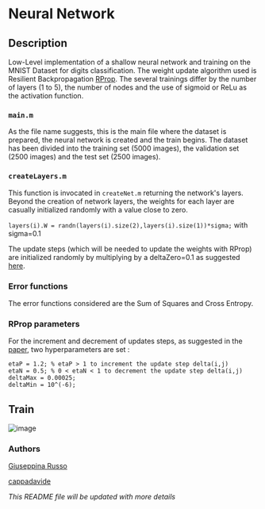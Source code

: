 # Neural Network 
## Description
Low-Level implementation of a shallow neural network and training on the MNIST Dataset for digits classification. The weight update algorithm used is Resilient Backpropagation [RProp](https://paginas.fe.up.pt/~ee02162/dissertacao/RPROP%20paper.pdf). The several trainings differ by the number of layers (1 to 5), the number of nodes and the use of sigmoid or ReLu as the activation function. 

### `main.m`
As the file name suggests, this is the main file where the dataset is prepared, the neural network is created and the train begins. The dataset has been divided into the training set (5000 images), the validation set (2500 images) and the test set (2500 images).

### `createLayers.m`
This function is invocated in `createNet.m` returning the network's layers. Beyond the creation of network layers, the weights for each layer are casually initialized randomly with a value close to zero.

`layers(i).W = randn(layers(i).size(2),layers(i).size(1))*sigma;` with sigma=0.1 

The update steps (which will be needed to update the weights with RProp) are initialized randomly by multiplying by a deltaZero=0.1 as suggested [here](https://paginas.fe.up.pt/~ee02162/dissertacao/RPROP%20paper.pdf).

### Error functions
The error functions considered are the Sum of Squares and Cross Entropy.

### RProp parameters
For the increment and decrement of updates steps, as suggested in the [paper](https://paginas.fe.up.pt/~ee02162/dissertacao/RPROP%20paper.pdf), two hyperparameters are set
:
```
etaP = 1.2; % etaP > 1 to increment the update step delta(i,j)
etaN = 0.5; % 0 < etaN < 1 to decrement the update step delta(i,j)
deltaMax = 0.00025;
deltaMin = 10^(-6);
```

## Train
![image](https://cdn.discordapp.com/attachments/1080216725599027364/1193947270735995051/schema.png?ex=65ae910b&is=659c1c0b&hm=9a96cbebb60d7d0d43f78710e48ee2ee1ac5ecb9fca2ea51c87f3bff5844bd5c&)

### Authors
[Giuseppina Russo](https://github.com/giusyrux)

[cappadavide](https://github.com/cappadavide)

_This README file will be updated with more details_
